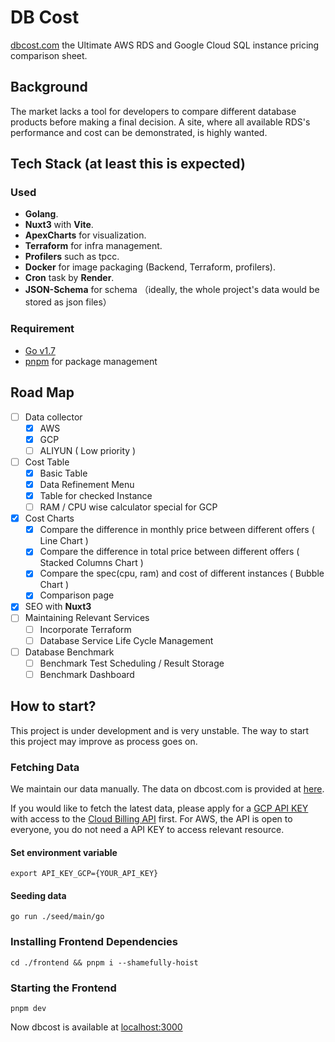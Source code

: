 # DB Cost

[dbcost.com](https://dbcost.com) the Ultimate AWS RDS and Google Cloud SQL instance pricing comparison sheet.

## Background
The market lacks a tool for developers to compare different database products before making a final decision. A site, where all available RDS's performance and cost can be demonstrated, is highly wanted.

## Tech Stack (at least this is expected)

### Used
+ **Golang**.
+ **Nuxt3** with **Vite**.
+ **ApexCharts** for visualization.
+ **Terraform** for infra management.
+ **Profilers** such as tpcc.
+ **Docker** for image packaging (Backend, Terraform, profilers).
+ **Cron** task by **Render**.
+ **JSON-Schema** for schema （ideally, the whole project's data would be stored as json files）

### Requirement  
+ [Go v1.7](https://go.dev/dl/)
+ [pnpm](https://pnpm.io) for package management

## Road Map
* [ ] Data collector
  * [x] AWS
  * [x] GCP 
  * [ ] ALIYUN ( Low priority )
* [ ] Cost Table
  * [x] Basic Table
  * [x] Data Refinement Menu
  * [x] Table for checked Instance
  * [ ] RAM / CPU wise calculator special for GCP
* [x] Cost Charts
  * [x] Compare the difference in monthly price between different offers ( Line Chart )
  * [x] Compare the difference in total price between different offers ( Stacked Columns Chart )
  * [x] Compare the spec(cpu, ram) and cost of different instances ( Bubble Chart )
  * [x] Comparison page 
* [x] SEO with **Nuxt3**
* [ ] Maintaining Relevant Services
  * [ ] Incorporate Terraform
  * [ ] Database Service Life Cycle Management
* [ ] Database Benchmark
  * [ ] Benchmark Test Scheduling / Result Storage
  * [ ] Benchmark Dashboard
## How to start?

This project is under development and is very unstable. The way to start this project may improve as process goes on.

### Fetching Data
We maintain our data manually. The data on dbcost.com is provided at [here](https://github.com/bytebase/dbcost/blob/main/data/dbInstance.json).

If you would like to fetch the latest data, please apply for a [GCP API KEY](https://cloud.google.com/apigee/docs/api-platform/security/api-keys) with access to the [Cloud Billing API](https://cloud.google.com/billing/docs/reference/rest) first. For AWS, the API is open to everyone, you do not need a API KEY to access relevant resource.

#### Set environment variable

```
export API_KEY_GCP={YOUR_API_KEY}
```
#### Seeding data
```
go run ./seed/main/go
```

### Installing Frontend Dependencies
```
cd ./frontend && pnpm i --shamefully-hoist
```
### Starting the Frontend
```
pnpm dev
```

Now dbcost is available at [localhost:3000](localhost:3000)
